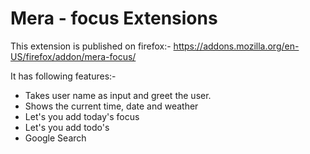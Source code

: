 # Mera - focus Extensions
This extension is published on firefox:- https://addons.mozilla.org/en-US/firefox/addon/mera-focus/

It has following features:-
- Takes user name as input and greet the user.
- Shows the current time, date and weather
- Let's you add today's focus
- Let's you add todo's 
- Google Search
